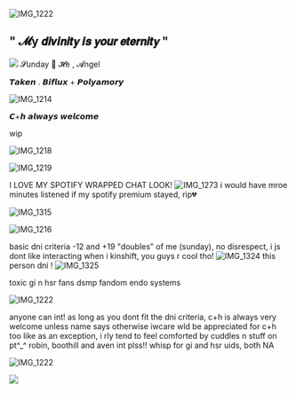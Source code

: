 ![IMG_1222](https://github.com/user-attachments/assets/ffe30f2c-7be1-4699-ab5d-004094018aa4)

## " 𝓜y 𝙙𝙞𝙫𝙞𝙣𝙞𝙩𝙮 𝙞𝙨 𝙮𝙤𝙪𝙧 𝙚𝙩𝙚𝙧𝙣𝙞𝙩𝙮 "
![](https://files.catbox.moe/x7xyqq.webp)
𝓢unday 🪽 𝓗e , 𝓐ngel

𝙏𝙖𝙠𝙚𝙣 . 𝘽𝙞𝙛𝙡𝙪𝙭 + 𝙋𝙤𝙡𝙮𝙖𝙢𝙤𝙧𝙮

![IMG_1214](https://github.com/user-attachments/assets/951ccff0-4c98-408a-ac3c-0a76ed7d9709)

𝘾+𝙝 𝙖𝙡𝙬𝙖𝙮𝙨 𝙬𝙚𝙡𝙘𝙤𝙢𝙚

wip

![IMG_1218](https://github.com/user-attachments/assets/5a9a7fdd-3186-4e2b-981d-048ac2f95ebd)





![IMG_1219](https://github.com/user-attachments/assets/7356f71d-fdb5-4b16-bd0d-e57b1eab0d6a)

I LOVE MY SPOTIFY WRAPPED CHAT LOOK!
![IMG_1273](https://github.com/user-attachments/assets/07709418-8312-4fe9-aef8-33c8a744a28a)
i would have mroe minutes listened if my spotify premium stayed, rip💔

![IMG_1315](https://github.com/user-attachments/assets/18968b84-e499-4ef0-95b0-c341ea451c2b)

![IMG_1216](https://github.com/user-attachments/assets/287952cb-378a-4f6f-a61b-228e3b82ef41)


basic dni criteria
-12 and +19
"doubles" of me (sunday), no disrespect, i js dont like interacting when i kinshift, you guys r cool tho!
![IMG_1324](https://github.com/user-attachments/assets/f1e1a474-3b03-4a19-9f2c-bbf36bbf4435)
this person dni !
![IMG_1325](https://github.com/user-attachments/assets/a2d7d36a-3bfd-4b43-b08a-7d0887aeffdd)

toxic gi n hsr fans
dsmp fandom
endo systems

![IMG_1222](https://github.com/user-attachments/assets/09bec25b-dc2b-44c3-91e9-7a9f104b5c88)

anyone can int! as long as you dont fit the dni criteria, c+h is always very welcome unless name says otherwise
iwcare wld be appreciated for c+h too like as an exception, i rly tend to feel comforted by cuddles n stuff on pt^_^
robin, boothill and aven int plss!!
whisp for gi and hsr uids, both NA

![IMG_1222](https://github.com/user-attachments/assets/30fc66b7-fa02-4136-a2c2-5b845019814e)

![](https://files.catbox.moe/4teg1t.webp)
